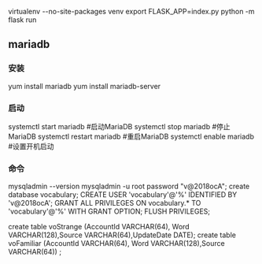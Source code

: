 virtualenv --no-site-packages venv
export FLASK_APP=index.py
python -m flask run

## mariadb
### 安装
yum install mariadb
yum install mariadb-server
### 启动
systemctl start mariadb  #启动MariaDB
systemctl stop mariadb  #停止MariaDB
systemctl restart mariadb  #重启MariaDB
systemctl enable mariadb  #设置开机启动

### 命令
mysqladmin --version
mysqladmin -u root password "v@2018ocA";
create database vocabulary;
CREATE USER 'vocabulary'@'%' IDENTIFIED BY 'v@2018ocA';
GRANT ALL PRIVILEGES ON vocabulary.* TO 'vocabulary'@'%' WITH GRANT OPTION;
FLUSH PRIVILEGES;

create table voStrange (AccountId VARCHAR(64), Word VARCHAR(128),Source VARCHAR(64),UpdateDate DATE);
create table voFamiliar (AccountId VARCHAR(64), Word VARCHAR(128),Source VARCHAR(64)) ;
